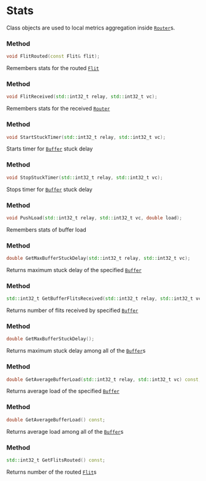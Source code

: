 # Stats

Class objects are used to local metrics aggregation inside 
[```Router```](../hardware/router.md)s.


### Method
```c++
void FlitRouted(const Flit& flit);
```
Remembers stats for the routed [```Flit```](../data/flit.md)

### Method
```c++
void FlitReceived(std::int32_t relay, std::int32_t vc);
```
Remembers stats for the received [```Router```](../hardware/router.md)

### Method
```c++
void StartStuckTimer(std::int32_t relay, std::int32_t vc);
```
Starts timer for [```Buffer```](../hardware/buffer.md) stuck delay

### Method
```c++
void StopStuckTimer(std::int32_t relay, std::int32_t vc);
```
Stops timer for [```Buffer```](../hardware/buffer.md) stuck delay

### Method
```c++
void PushLoad(std::int32_t relay, std::int32_t vc, double load);
```
Remembers stats of buffer load

### Method
```c++
double GetMaxBufferStuckDelay(std::int32_t relay, std::int32_t vc);
```
Returns maximum stuck delay of the specified [```Buffer```](../hardware/buffer.md)

### Method
```c++
std::int32_t GetBufferFlitsReceived(std::int32_t relay, std::int32_t vc);
```
Returns number of flits received by specified [```Buffer```](../hardware/buffer.md) 

### Method
```c++
double GetMaxBufferStuckDelay();
```
Returns maximum stuck delay among all of the [```Buffer```](../hardware/buffer.md)s

### Method
```c++
double GetAverageBufferLoad(std::int32_t relay, std::int32_t vc) const;
```
Returns average load of the specified [```Buffer```](../hardware/buffer.md)

### Method
```c++
double GetAverageBufferLoad() const;
```
Returns average load among all of the [```Buffer```](../hardware/buffer.md)s

### Method
```c++
std::int32_t GetFlitsRouted() const;
```
Returns number of the routed [```Flit```](../data/flit.md)s